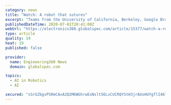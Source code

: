 ```yaml
---
category: news
title: "Watch: A robot that sutures"
excerpt: "Teams from the University of California, Berkeley, Google Brain and Intel Corporation have developed a robot capable of simulating suturing. Through a project called Motion2Vec, the researchers used 78 instructional videos to train the two-armed DaVinci robot’s artificial intelligence (AI) to insert needles into a cloth device,"
publishedDateTime: 2020-07-01T20:41:00Z
webUrl: "https://electronics360.globalspec.com/article/15377/watch-a-robot-that-sutures"
type: article
quality: 19
heat: 19
published: false

provider:
  name: Engineering360 News
  domain: globalspec.com

topics:
  - AI in Robotics
  - AI

secured: "sSrGZbgvPSRmCAvA2Q2M6WGhrwExNslt56LvCUCRQYStH3jrAUsHUYgflI46lcCWgBBxyK9wFdaj9gYFIzNj/UbwNSMGuH7gwV8qBsiyW/14pytwfW1U8Hft/8QfddeqfiiGPhtu2nhhuJIyN/UpICaPctd7QfpYFFC7lOY+Uj2PoFgHuaBsJmqxVLd9TAeTgpQGOjyZ+05dXkur8hcMtLmTFzD2aljhE/zPwf2cdjWqZdvQPb7+EoT1C9lf1Alta03bfwzP8EphXQJkVdjNmMcbeBgkjawT1NMXCb+s2H6Losnbgw4FSRo0fyl9Tf6KjgSVnqjxtSIZRwaawoz4vQ==;zP86CFOlp59X+PwSWvwZrg=="
---
```


